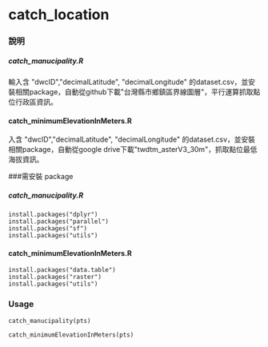 # catch_location

### 說明
##### catch_manucipality.R
輸入含 "dwcID","decimalLatitude", "decimalLongitude" 的dataset.csv，並安裝相關package，自動從github下載"台灣縣市鄉鎮區界線圖層"，平行運算抓取點位行政區資訊。

#### catch_minimumElevationInMeters.R 
入含 "dwcID","decimalLatitude", "decimalLongitude" 的dataset.csv，並安裝相關package，自動從google drive下載"twdtm_asterV3_30m"，抓取點位最低海拔資訊。

###需安裝 package
##### catch_manucipality.R
```
install.packages("dplyr")
install.packages("parallel")
install.packages("sf")
install.packages("utils")
```

#### catch_minimumElevationInMeters.R 
```
install.packages("data.table")
install.packages("raster")
install.packages("utils")
```

### Usage
```
catch_manucipality(pts)
```
```
catch_minimumElevationInMeters(pts)
```
